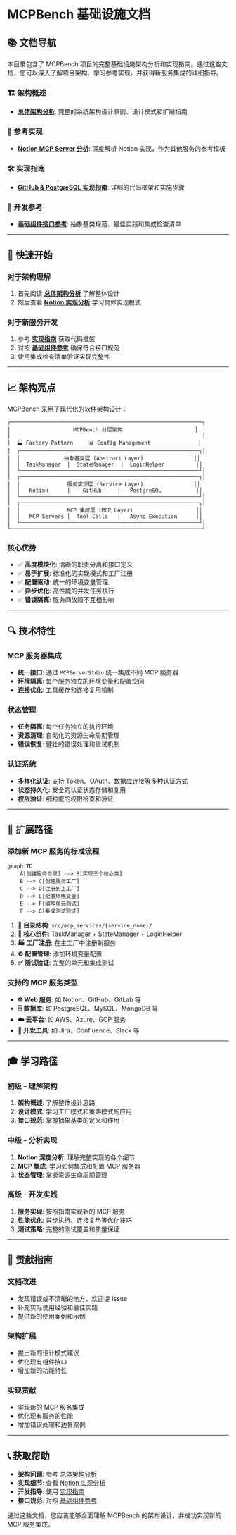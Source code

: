 # MCPBench 基础设施文档

## 📚 文档导航

本目录包含了 MCPBench 项目的完整基础设施架构分析和实现指南。通过这些文档，您可以深入了解项目架构、学习参考实现，并获得新服务集成的详细指导。

### 🏗️ 架构概述
- **[总体架构分析](./mcp-service-architecture.md)**: 完整的系统架构设计原则、设计模式和扩展指南

### 📖 参考实现 
- **[Notion MCP Server 分析](./notion-mcp-analysis.md)**: 深度解析 Notion 实现，作为其他服务的参考模板

### 🛠️ 实现指南
- **[GitHub & PostgreSQL 实现指南](./github-postgres-implementation-guide.md)**: 详细的代码框架和实施步骤

### 🔧 开发参考
- **[基础组件接口参考](./base-components-reference.md)**: 抽象基类规范、最佳实践和集成检查清单

---

## 🎯 快速开始

### 对于架构理解
1. 首先阅读 **[总体架构分析](./mcp-service-architecture.md)** 了解整体设计
2. 然后查看 **[Notion 实现分析](./notion-mcp-analysis.md)** 学习具体实现模式

### 对于新服务开发
1. 参考 **[实现指南](./github-postgres-implementation-guide.md)** 获取代码框架
2. 对照 **[基础组件参考](./base-components-reference.md)** 确保符合接口规范
3. 使用集成检查清单验证实现完整性

---

## 📈 架构亮点

MCPBench 采用了现代化的软件架构设计：

```
┌─────────────────────────────────────────────────────────────┐
│                    MCPBench 分层架构                       │
│                                                             │
│  🏭 Factory Pattern     📊 Config Management               │
│  ┌─────────────────────────────────────────────────────────┐│
│  │              抽象基类层 (Abstract Layer)                ││
│  │  TaskManager  │  StateManager  │  LoginHelper          ││
│  └─────────────────────────────────────────────────────────┘│
│  ┌─────────────────────────────────────────────────────────┐│
│  │               服务实现层 (Service Layer)                ││
│  │   Notion      │    GitHub     │   PostgreSQL           ││
│  └─────────────────────────────────────────────────────────┘│
│  ┌─────────────────────────────────────────────────────────┐│
│  │               MCP 集成层 (MCP Layer)                    ││
│  │   MCP Servers │  Tool Calls   │   Async Execution      ││
│  └─────────────────────────────────────────────────────────┘│
└─────────────────────────────────────────────────────────────┘
```

### 核心优势

- ✅ **高度模块化**: 清晰的职责分离和接口定义
- ✅ **易于扩展**: 标准化的实现模式和工厂注册
- ✅ **配置驱动**: 统一的环境变量管理
- ✅ **异步优化**: 高性能的并发任务执行
- ✅ **错误隔离**: 服务间故障不互相影响

---

## 🔍 技术特性

### MCP 服务器集成
- **统一接口**: 通过 `MCPServerStdio` 统一集成不同 MCP 服务器
- **环境隔离**: 每个服务独立的环境变量和配置空间
- **连接优化**: 工具缓存和连接复用机制

### 状态管理
- **任务隔离**: 每个任务独立的执行环境
- **资源清理**: 自动化的资源生命周期管理
- **错误恢复**: 健壮的错误处理和重试机制

### 认证系统
- **多样化认证**: 支持 Token、OAuth、数据库连接等多种认证方式
- **状态持久化**: 安全的认证状态存储和复用
- **权限验证**: 细粒度的权限检查和验证

---

## 🚀 扩展路径

### 添加新 MCP 服务的标准流程

```mermaid
graph TD
    A[创建服务目录] --> B[实现三个核心类]
    B --> C[创建服务工厂]
    C --> D[注册到主工厂]
    D --> E[配置环境变量]
    E --> F[编写单元测试]
    F --> G[集成测试验证]
```

1. **📁 目录结构**: `src/mcp_services/{service_name}/`
2. **🔧 核心组件**: TaskManager + StateManager + LoginHelper
3. **🏭 工厂注册**: 在主工厂中注册新服务
4. **⚙️ 配置管理**: 添加环境变量配置
5. **✅ 测试验证**: 完整的单元和集成测试

### 支持的 MCP 服务类型

- **🌐 Web 服务**: 如 Notion、GitHub、GitLab 等
- **🗄️ 数据库**: 如 PostgreSQL、MySQL、MongoDB 等  
- **☁️ 云平台**: 如 AWS、Azure、GCP 服务
- **🔧 开发工具**: 如 Jira、Confluence、Slack 等

---

## 🎓 学习路径

### 初级 - 理解架构
1. **架构概述**: 了解整体设计思路
2. **设计模式**: 学习工厂模式和策略模式的应用
3. **接口规范**: 掌握抽象基类的定义和作用

### 中级 - 分析实现
1. **Notion 深度分析**: 理解完整实现的各个细节
2. **MCP 集成**: 学习如何集成和配置 MCP 服务器
3. **状态管理**: 掌握资源生命周期管理

### 高级 - 开发实践
1. **服务实现**: 按照指南实现新的 MCP 服务
2. **性能优化**: 异步执行、连接复用等优化技巧
3. **测试策略**: 完整的测试覆盖和质量保证

---

## 🤝 贡献指南

### 文档改进
- 发现错误或不清晰的地方，欢迎提 Issue
- 补充实际使用经验和最佳实践
- 提供新的使用案例和示例

### 架构扩展
- 提出新的设计模式建议
- 优化现有组件接口
- 增加新的功能特性

### 实现贡献
- 实现新的 MCP 服务集成
- 优化现有服务的性能
- 增加错误处理和边界案例

---

## 📞 获取帮助

- **架构问题**: 参考 [总体架构分析](./mcp-service-architecture.md)
- **实现细节**: 查看 [Notion 实现分析](./notion-mcp-analysis.md)
- **开发指导**: 使用 [实现指南](./github-postgres-implementation-guide.md)
- **接口规范**: 对照 [基础组件参考](./base-components-reference.md)

通过这些文档，您应该能够全面理解 MCPBench 的架构设计，并成功实现新的 MCP 服务集成。 